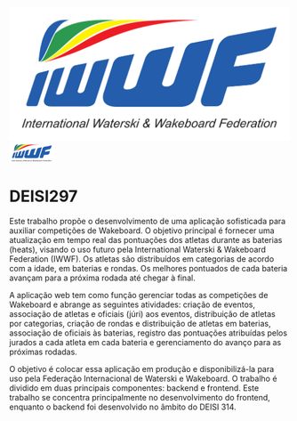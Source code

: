![iwwf](iwwf.png)
 <img src="iwwf.png" alt="iwwf" style="max-width: 80px; max-height: 80px;">
# DEISI297

Este trabalho propõe o desenvolvimento de uma aplicação sofisticada para
auxiliar competições de Wakeboard. O objetivo principal é fornecer uma 
atualização em tempo real das pontuações dos atletas durante as baterias (heats),
visando o uso futuro pela International Waterski & Wakeboard Federation (IWWF). 
Os atletas são distribuídos em categorias de acordo com a idade, em baterias e rondas. 
Os melhores pontuados de cada bateria avançam para a próxima rodada até chegar à final.

A aplicação web tem como função gerenciar todas as competições de Wakeboard e abrange as
seguintes atividades: criação de eventos, associação de atletas e oficiais (júri) aos eventos,
distribuição de atletas por categorias, criação de rondas e distribuição de atletas em baterias,
associação de oficiais às baterias, registro das pontuações atribuídas pelos jurados a cada atleta
em cada bateria e gerenciamento do avanço para as próximas rodadas.

O objetivo é colocar essa aplicação em produção e disponibilizá-la para uso pela Federação Internacional
de Waterski e Wakeboard. O trabalho é dividido em duas principais componentes: backend e frontend.
Este trabalho se concentra principalmente no desenvolvimento do frontend, enquanto o backend foi desenvolvido
no âmbito do DEISI 314.
